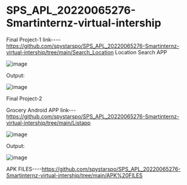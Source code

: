 # SPS_APL_20220065276-Smartinternz-virtual-intership

Final Project-1   link----https://github.com/spystarspo/SPS_APL_20220065276-Smartinternz-virtual-intership/tree/main/Search_Location
Location Search APP 

![image](https://user-images.githubusercontent.com/109082271/191327661-e4dbf2f7-c7a3-4101-9d78-4ff9be823535.png)

 Output: 

  ![image](https://user-images.githubusercontent.com/109082271/191331233-8e2b3e59-6ad3-4c17-a99d-174a8447d67f.png)
        
        
        
 
 Final Project-2
 
  Grocery Android APP  link---https://github.com/spystarspo/SPS_APL_20220065276-Smartinternz-virtual-intership/tree/main/Listapp
                        
  ![image](https://user-images.githubusercontent.com/109082271/192051072-62cf1408-7528-431c-a339-46e601842f05.png)
  
 
 Output:
                   
 ![image](https://user-images.githubusercontent.com/109082271/192052690-5f3cde07-1393-468a-9be5-f7c8c9bdf2de.png)
 
 
 APK FILES----https://github.com/spystarspo/SPS_APL_20220065276-Smartinternz-virtual-intership/tree/main/APK%20FILES







